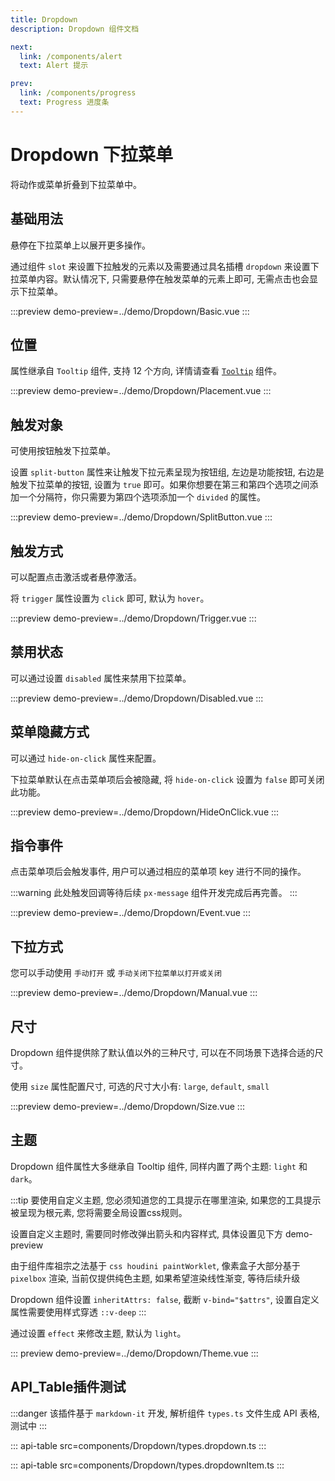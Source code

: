 ```yaml
---
title: Dropdown
description: Dropdown 组件文档

next:
  link: /components/alert
  text: Alert 提示

prev:
  link: /components/progress
  text: Progress 进度条
---
```


# Dropdown 下拉菜单

将动作或菜单折叠到下拉菜单中。

## 基础用法

悬停在下拉菜单上以展开更多操作。

通过组件 `slot` 来设置下拉触发的元素以及需要通过具名插槽 `dropdown` 来设置下拉菜单内容。默认情况下, 只需要悬停在触发菜单的元素上即可, 无需点击也会显示下拉菜单。

:::preview
demo-preview=../demo/Dropdown/Basic.vue
:::

## 位置

属性继承自 `Tooltip` 组件, 支持 12 个方向, 详情请查看 [`Tooltip`](/components/tooltip) 组件。

:::preview
demo-preview=../demo/Dropdown/Placement.vue
:::

## 触发对象

可使用按钮触发下拉菜单。

设置 `split-button` 属性来让触发下拉元素呈现为按钮组, 左边是功能按钮, 右边是触发下拉菜单的按钮, 设置为 `true` 即可。如果你想要在第三和第四个选项之间添加一个分隔符，你只需要为第四个选项添加一个 `divided` 的属性。

:::preview
demo-preview=../demo/Dropdown/SplitButton.vue
:::

## 触发方式

可以配置点击激活或者悬停激活。

将 `trigger` 属性设置为 `click` 即可, 默认为 `hover`。

:::preview
demo-preview=../demo/Dropdown/Trigger.vue
:::

## 禁用状态

可以通过设置 `disabled` 属性来禁用下拉菜单。

:::preview
demo-preview=../demo/Dropdown/Disabled.vue
:::

## 菜单隐藏方式

可以通过 `hide-on-click` 属性来配置。

下拉菜单默认在点击菜单项后会被隐藏, 将 `hide-on-click` 设置为 `false` 即可关闭此功能。

:::preview
demo-preview=../demo/Dropdown/HideOnClick.vue
:::

## 指令事件

点击菜单项后会触发事件, 用户可以通过相应的菜单项 key 进行不同的操作。

:::warning
此处触发回调等待后续 `px-message` 组件开发完成后再完善。
:::

:::preview
demo-preview=../demo/Dropdown/Event.vue
:::

## 下拉方式

您可以手动使用 `手动打开` 或 `手动关闭下拉菜单以打开或关闭`

:::preview
demo-preview=../demo/Dropdown/Manual.vue
:::

## 尺寸

Dropdown 组件提供除了默认值以外的三种尺寸, 可以在不同场景下选择合适的尺寸。

使用 `size` 属性配置尺寸, 可选的尺寸大小有: `large`, `default`, `small`

:::preview
demo-preview=../demo/Dropdown/Size.vue
:::

## 主题

Dropdown 组件属性大多继承自 Tooltip 组件, 同样内置了两个主题: `light` 和 `dark`。

:::tip
要使用自定义主题, 您必须知道您的工具提示在哪里渲染, 如果您的工具提示被呈现为根元素, 您将需要全局设置css规则。

设置自定义主题时, 需要同时修改弹出箭头和内容样式, 具体设置见下方 demo-preview

由于组件库祖宗之法基于 `css houdini paintWorklet`, 像素盒子大部分基于 `pixelbox` 渲染, 当前仅提供纯色主题, 如果希望渲染线性渐变, 等待后续升级

Dropdown 组件设置 `inheritAttrs: false`, 截断 `v-bind="$attrs"`, 设置自定义属性需要使用样式穿透 `::v-deep`
:::

通过设置 `effect` 来修改主题, 默认为 `light`。

::: preview
demo-preview=../demo/Dropdown/Theme.vue
:::

## API_Table插件测试

:::danger
该插件基于 `markdown-it` 开发, 解析组件 `types.ts` 文件生成 API 表格, 测试中
:::

::: api-table src=components/Dropdown/types.dropdown.ts
:::

::: api-table src=components/Dropdown/types.dropdownItem.ts
:::